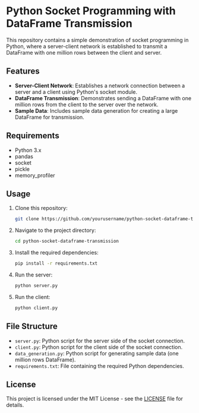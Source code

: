# Python Socket Programming with DataFrame Transmission

This repository contains a simple demonstration of socket programming in Python, where a server-client network is established to transmit a DataFrame with one million rows between the client and server.

## Features

- **Server-Client Network**: Establishes a network connection between a server and a client using Python's socket module.
- **DataFrame Transmission**: Demonstrates sending a DataFrame with one million rows from the client to the server over the network.
- **Sample Data**: Includes sample data generation for creating a large DataFrame for transmission.

## Requirements

- Python 3.x
- pandas
- socket
- pickle
- memory_profiler

## Usage

1. Clone this repository:

    ```bash
    git clone https://github.com/yourusername/python-socket-dataframe-transmission.git
    ```

2. Navigate to the project directory:

    ```bash
    cd python-socket-dataframe-transmission
    ```

3. Install the required dependencies:

    ```bash
    pip install -r requirements.txt
    ```

4. Run the server:

    ```bash
    python server.py
    ```

5. Run the client:

    ```bash
    python client.py
    ```

## File Structure

- `server.py`: Python script for the server side of the socket connection.
- `client.py`: Python script for the client side of the socket connection.
- `data_generation.py`: Python script for generating sample data (one million rows DataFrame).
- `requirements.txt`: File containing the required Python dependencies.

## License

This project is licensed under the MIT License - see the [LICENSE](LICENSE) file for details.

